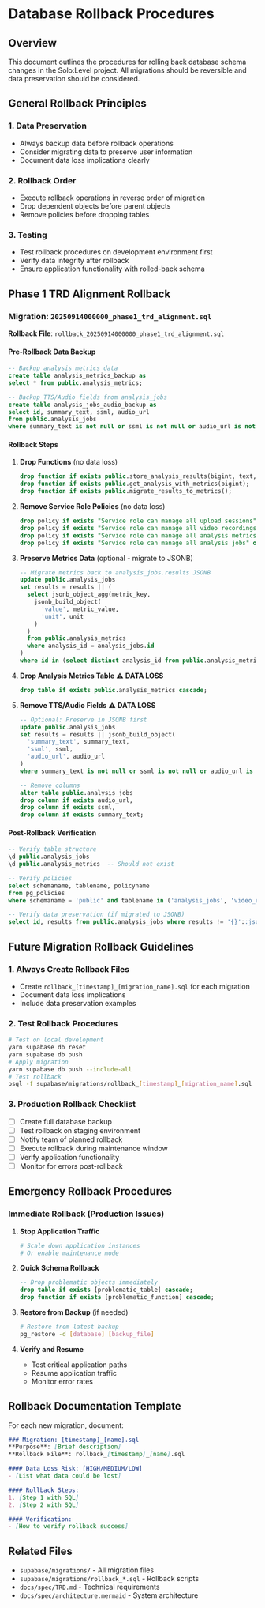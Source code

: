 # Database Rollback Procedures

## Overview
This document outlines the procedures for rolling back database schema changes in the Solo:Level project. All migrations should be reversible and data preservation should be considered.

## General Rollback Principles

### 1. Data Preservation
- Always backup data before rollback operations
- Consider migrating data to preserve user information
- Document data loss implications clearly

### 2. Rollback Order
- Execute rollback operations in reverse order of migration
- Drop dependent objects before parent objects
- Remove policies before dropping tables

### 3. Testing
- Test rollback procedures on development environment first
- Verify data integrity after rollback
- Ensure application functionality with rolled-back schema

## Phase 1 TRD Alignment Rollback

### Migration: `20250914000000_phase1_trd_alignment.sql`
**Rollback File**: `rollback_20250914000000_phase1_trd_alignment.sql`

#### Pre-Rollback Data Backup
```sql
-- Backup analysis metrics data
create table analysis_metrics_backup as 
select * from public.analysis_metrics;

-- Backup TTS/Audio fields from analysis_jobs
create table analysis_jobs_audio_backup as
select id, summary_text, ssml, audio_url 
from public.analysis_jobs 
where summary_text is not null or ssml is not null or audio_url is not null;
```

#### Rollback Steps
1. **Drop Functions** (no data loss)
   ```sql
   drop function if exists public.store_analysis_results(bigint, text, text, text, jsonb);
   drop function if exists public.get_analysis_with_metrics(bigint);
   drop function if exists public.migrate_results_to_metrics();
   ```

2. **Remove Service Role Policies** (no data loss)
   ```sql
   drop policy if exists "Service role can manage all upload sessions" on public.upload_sessions;
   drop policy if exists "Service role can manage all video recordings" on public.video_recordings;
   drop policy if exists "Service role can manage all analysis metrics" on public.analysis_metrics;
   drop policy if exists "Service role can manage all analysis jobs" on public.analysis_jobs;
   ```

3. **Preserve Metrics Data** (optional - migrate to JSONB)
   ```sql
   -- Migrate metrics back to analysis_jobs.results JSONB
   update public.analysis_jobs 
   set results = results || (
     select jsonb_object_agg(metric_key, 
       jsonb_build_object(
         'value', metric_value,
         'unit', unit
       )
     )
     from public.analysis_metrics 
     where analysis_id = analysis_jobs.id
   )
   where id in (select distinct analysis_id from public.analysis_metrics);
   ```

4. **Drop Analysis Metrics Table** ⚠️ **DATA LOSS**
   ```sql
   drop table if exists public.analysis_metrics cascade;
   ```

5. **Remove TTS/Audio Fields** ⚠️ **DATA LOSS**
   ```sql
   -- Optional: Preserve in JSONB first
   update public.analysis_jobs 
   set results = results || jsonb_build_object(
     'summary_text', summary_text,
     'ssml', ssml, 
     'audio_url', audio_url
   ) 
   where summary_text is not null or ssml is not null or audio_url is not null;

   -- Remove columns
   alter table public.analysis_jobs 
   drop column if exists audio_url,
   drop column if exists ssml,
   drop column if exists summary_text;
   ```

#### Post-Rollback Verification
```sql
-- Verify table structure
\d public.analysis_jobs
\d public.analysis_metrics  -- Should not exist

-- Verify policies
select schemaname, tablename, policyname 
from pg_policies 
where schemaname = 'public' and tablename in ('analysis_jobs', 'video_recordings', 'upload_sessions');

-- Verify data preservation (if migrated to JSONB)
select id, results from public.analysis_jobs where results != '{}'::jsonb limit 5;
```

## Future Migration Rollback Guidelines

### 1. Always Create Rollback Files
- Create `rollback_[timestamp]_[migration_name].sql` for each migration
- Document data loss implications
- Include data preservation examples

### 2. Test Rollback Procedures
```bash
# Test on local development
yarn supabase db reset
yarn supabase db push
# Apply migration
yarn supabase db push --include-all
# Test rollback
psql -f supabase/migrations/rollback_[timestamp]_[migration_name].sql
```

### 3. Production Rollback Checklist
- [ ] Create full database backup
- [ ] Test rollback on staging environment
- [ ] Notify team of planned rollback
- [ ] Execute rollback during maintenance window
- [ ] Verify application functionality
- [ ] Monitor for errors post-rollback

## Emergency Rollback Procedures

### Immediate Rollback (Production Issues)
1. **Stop Application Traffic**
   ```bash
   # Scale down application instances
   # Or enable maintenance mode
   ```

2. **Quick Schema Rollback**
   ```sql
   -- Drop problematic objects immediately
   drop table if exists [problematic_table] cascade;
   drop function if exists [problematic_function] cascade;
   ```

3. **Restore from Backup** (if needed)
   ```bash
   # Restore from latest backup
   pg_restore -d [database] [backup_file]
   ```

4. **Verify and Resume**
   - Test critical application paths
   - Resume application traffic
   - Monitor error rates

## Rollback Documentation Template

For each new migration, document:

```markdown
### Migration: [timestamp]_[name].sql
**Purpose**: [Brief description]
**Rollback File**: rollback_[timestamp]_[name].sql

#### Data Loss Risk: [HIGH/MEDIUM/LOW]
- [List what data could be lost]

#### Rollback Steps:
1. [Step 1 with SQL]
2. [Step 2 with SQL]

#### Verification:
- [How to verify rollback success]
```

## Related Files
- `supabase/migrations/` - All migration files
- `supabase/migrations/rollback_*.sql` - Rollback scripts
- `docs/spec/TRD.md` - Technical requirements
- `docs/spec/architecture.mermaid` - System architecture
